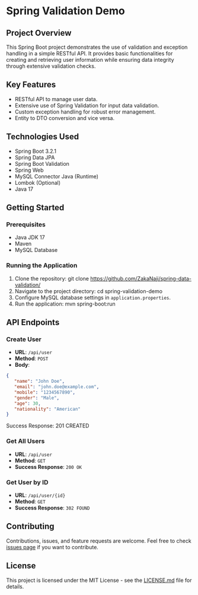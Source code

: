 # Spring Validation Demo

## Project Overview

This Spring Boot project demonstrates the use of validation and exception handling in a simple RESTful API. It provides basic functionalities for creating and retrieving user information while ensuring data integrity through extensive validation checks.

## Key Features

- RESTful API to manage user data.
- Extensive use of Spring Validation for input data validation.
- Custom exception handling for robust error management.
- Entity to DTO conversion and vice versa.

## Technologies Used

- Spring Boot 3.2.1
- Spring Data JPA
- Spring Boot Validation
- Spring Web
- MySQL Connector Java (Runtime)
- Lombok (Optional)
- Java 17

## Getting Started

### Prerequisites

- Java JDK 17
- Maven
- MySQL Database

### Running the Application

1. Clone the repository:
   git clone https://github.com/ZakaNaji/spring-data-validation/
2. Navigate to the project directory:
   cd spring-validation-demo
3. Configure MySQL database settings in `application.properties`.
4. Run the application:
   mvn spring-boot:run

## API Endpoints

### Create User

- **URL**: `/api/user`
- **Method**: `POST`
- **Body**:
```json
{
   "name": "John Doe",
   "email": "john.doe@example.com",
   "mobile": "1234567890",
   "gender": "Male",
   "age": 30,
   "nationality": "American"
}
```
Success Response: 201 CREATED

### Get All Users

- **URL**: `/api/user`
- **Method**: `GET`
- **Success Response**: `200 OK`

### Get User by ID

- **URL**: `/api/user/{id}`
- **Method**: `GET`
- **Success Response**: `302 FOUND`

## Contributing

Contributions, issues, and feature requests are welcome. Feel free to check [issues page](https://github.com/ZakaNaji/spring-data-validation/issues) if you want to contribute.

## License

This project is licensed under the MIT License - see the [LICENSE.md](LICENSE.md) file for details.
